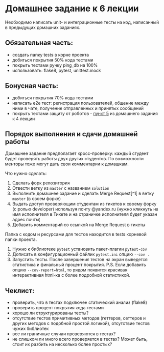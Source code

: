 # Домашнее задание к 6 лекции

Необходимо написать unit- и интеграционные тесты на код, написанный в предыдущих домашних заданиях.

## Обязательная часть:
- создать папку tests в корне проекта
- добиться покрытия 50% кода тестами
- покрыть тестами ручку ping_db на 100%
- использовать: flake8, pytest, unittest.mock

## Бонусная часть:
- добиться покрытия 70% кода тестами
- написать e2e тест: регистрация пользователей, общение между ними в чате, получение отправленных и принятых сообщений
- покрыть тестами защиту от роботов - [пункт 5](https://wiki.yandex.ru/backend/domashnie-zadanija-shbr/domashnee-zadanie-4/#uslovie) из домашнего задания к 4 лекции

## Порядок выполнения и сдачи домашней работы
Домашнее задание предполагает кросс-проверку: каждый студент будет проверять работы двух других студентов. По возможности менторы тоже могут дать свои комментарии к домашкам. 

Что нужно сделать:
1. Сделать форк репозитория
2. Отвести ветку из `master` с названием `solution` 
3. Выполнить домашнее задание и сделать Merge Request[^1] в ветку `master` (в своем форке)
4. Выдать доступ проверяющим студентам из тикетов к своему форку (с ролью developer) используя почту @yandex.ru (нужно кликнуть на имя исполнителя в Тикете и на страничке исполнителя будет указан адрес почты)
5. Добавить комментарий со ссылкой на Merge Request в тикеты


Папка с кодом и ресурсами для тестов находится в tests корневой папки проекта.
1. Нужно к библиотеке `pytest` установить пакет-плагин `pytest-cov`
2. Дописать в конфигурационный файлик `pytest.ini` опцию `--cov .`
3. Запустить тесты. После завершения тестов на экран выведется статистика и финальный процент покрытия.
P.S. Если добавить опцию `--cov-report=html`, то рядом появится красивая интерактивная html-ка с более подробной статистикой.


## Чеклист:
- проверить, что в тестах подключен статический анализ (flake8)
- проверить процент покрытия кода тестами
- хорошо ли структурированы тесты?
- отсутствие тестов примитивных методов (геттеров, сеттеров и других методов с подобной простой логикой), отсутствие тестов чужих библиотек
- все ли граничные случаи проверяются в тестах?
- не слишком ли много всего проверяется в тестах? Может быть, стоит их разбить на несколько более простых?
